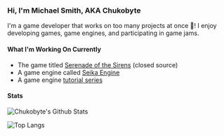 ### Hi, I'm Michael Smith, AKA Chukobyte

I'm a game developer that works on too many projects at once 🤔!  I enjoy developing games, game engines, and participating in game jams.

#### What I'm Working On Currently

* The game titled [Serenade of the Sirens](https://store.steampowered.com/app/901000/Serenade_of_the_Sirens/) (closed source)
* A game engine called [Seika Engine](https://chukobyte.itch.io/seika)
* A game engine [tutorial series](https://chukobyte.github.io/learn-engine-dev/)

#### Stats

![Chukobyte's Github Stats](https://github-readme-stats.vercel.app/api?username=Chukobyte&show_icons=true)

![Top Langs](https://github-readme-stats.vercel.app/api/top-langs/?username=Chukobyte&layout=compact)
